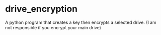 # drive_encryption
A python program that creates a key then encrypts a selected drive. (I am not responsible if you encrypt your main drive)

